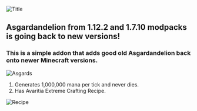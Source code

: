 ![Title](https://i.ibb.co/gFLGx3BS/asgard.png)
## Asgardandelion from 1.12.2 and 1.7.10 modpacks is going back to new versions!
### This is a simple addon that adds good old Asgardandelion back onto newer Minecraft versions.
![Asgards](https://i.ibb.co/CKLbgkGt/image.png)
 1. Generates 1,000,000 mana per tick and never dies.
 2. Has Avaritia Extreme Crafting Recipe.
    
 ![Recipe](https://i.ibb.co/cKsxSrcP/image.png)
